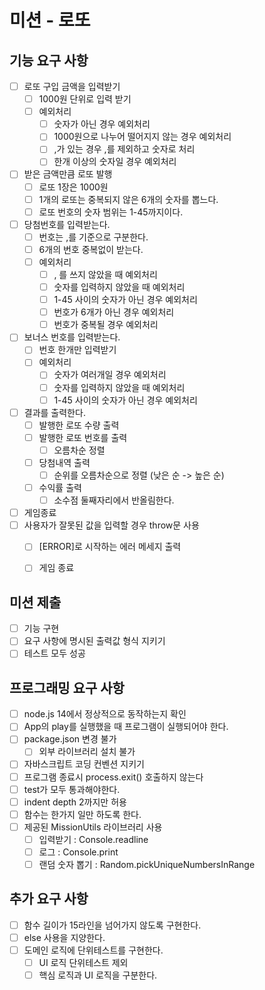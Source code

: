 # 미션 - 로또

## 기능 요구 사항

- [ ] 로또 구입 금액을 입력받기
  - [ ] 1000원 단위로 입력 받기
  - [ ] 예외처리
    - [ ] 숫자가 아닌 경우 예외처리
    - [ ] 1000원으로 나누어 떨어지지 않는 경우 예외처리
    - [ ] ,가 있는 경우 ,를 제외하고 숫자로 처리
    - [ ] 한개 이상의 숫자일 경우 예외처리
- [ ] 받은 금액만큼 로또 발행
  - [ ] 로또 1장은 1000원
  - [ ] 1개의 로또는 중복되지 않은 6개의 숫자를 뽑느다.
  - [ ] 로또 번호의 숫자 범위는 1-45까지이다.
- [ ] 당첨번호를 입력받는다.
  - [ ] 번호는 ,를 기준으로 구분한다.
  - [ ] 6개의 번호 중복없이 받는다.
  - [ ] 예외처리
    - [ ] , 를 쓰지 않았을 때 예외처리
    - [ ] 숫자를 입력하지 않았을 때 예외처리
    - [ ] 1-45 사이의 숫자가 아닌 경우 예외처리
    - [ ] 번호가 6개가 아닌 경우 예외처리
    - [ ] 번호가 중복될 경우 예외처리
- [ ] 보너스 번호를 입력받는다.
  - [ ] 번호 한개만 입력받기
  - [ ] 예외처리
    - [ ] 숫자가 여러개일 경우 예외처리
    - [ ] 숫자를 입력하지 않았을 때 예외처리
    - [ ] 1-45 사이의 숫자가 아닌 경우 예외처리
- [ ] 결과를 출력한다.
  - [ ] 발행한 로또 수량 출력
  - [ ] 발행한 로또 번호를 출력
    - [ ] 오름차순 정렬
  - [ ] 당첨내역 출력
    - [ ] 순위를 오름차순으로 정렬 (낮은 순 -> 높은 순)
  - [ ] 수익률 출력
    - [ ] 소수점 둘째자리에서 반올림한다.
- [ ] 게임종료
- [ ] 사용자가 잘못된 값을 입력할 경우 throw문 사용
  - [ ] [ERROR]로 시작하는 에러 메세지 출력
  - [ ] 게임 종료


## 미션 제출
- [ ] 기능 구현 
- [ ] 요구 사항에 명시된 출력값 형식 지키기
- [ ] 테스트 모두 성공

## 프로그래밍 요구 사항
- [ ] node.js 14에서 정상적으로 동작하는지 확인
- [ ] App의 play를 실행했을 때 프로그램이 실행되어야 한다.
- [ ] package.json 변경 불가
  - [ ] 외부 라이브러리 설치 불가
- [ ] 자바스크립트 코딩 컨벤션 지키기
- [ ] 프로그램 종료시 process.exit() 호출하지 않는다
- [ ] test가 모두 통과해야한다.
- [ ] indent depth 2까지만 허용
- [ ] 함수는 한가지 일만 하도록 한다.
- [ ] 제공된 MissionUtils 라이브러리 사용
  - [ ] 입력받기 :  Console.readline
  - [ ] 로그 : Console.print
  - [ ] 랜덤 숫자 뽑기 : Random.pickUniqueNumbersInRange 

## 추가 요구 사항
- [ ] 함수 길이가 15라인을 넘어가지 않도록 구현한다. 
- [ ] else 사용을 지양한다.
- [ ] 도메인 로직에 단위테스트를 구현한다.
  - [ ] UI 로직 단위테스트 제외
  - [ ] 핵심 로직과 UI 로직을 구분한다.
